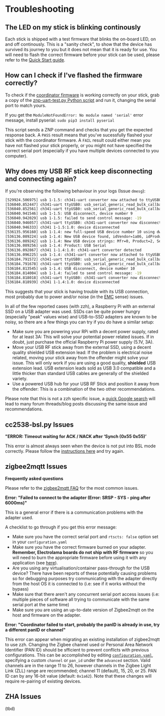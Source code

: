# Troubleshooting

## The LED on my stick is blinking continously

Each stick is shipped with a test firmware that blinks the on-board LED, on and off continously. This is a "sanity check", to show that the device has survived its journey to you but it does not mean that it is ready for use. You will need to flash the correct firmware before your stick can be used, please refer to the [Quick Start guide](/radio-docs/).


## How can I check if I've flashed the firmware correctly?

To check if the [coordinator firmware](/radio-docs/#step-2-download-the-correct-firmware-for-your-stick) is working correctly on your stick, grab a copy of the [znp-uart-test.py Python script](https://gist.github.com/omerk/0ee0e447a9e36786b4ff71d8f8126a23) and run it, changing the serial port to match yours.

If you get the `ModuleNotFoundError: No module named 'serial'` error message, install pyserial: `sudo pip3 install pyserial`

This script sends a ZNP command and checks that you get the expected response back. A `PASS` result means that you've sucessfully flashed your stick with the coordinator firmware. A `FAIL` result could either mean you have not flashed your stick properly, or you might not have specified the correct serial port (especially if you have multiple devices connected to you computer).

## Why does my USB RF stick keep disconnecting and connecting again?

If you're observing the following behaviour in your logs (Issue `dmesg`):

```bash
[529924.506975] usb 1-1.5: ch341-uart converter now attached to ttyUSB0
[536040.852447] ch341-uart ttyUSB0: usb_serial_generic_read_bulk_callback - urb stopped: -32
[536040.852561] ch341-uart ttyUSB0: usb_serial_generic_read_bulk_callback - urb stopped: -32
[536040.941546] usb 1-1.5: USB disconnect, device number 9
[536040.942029] usb 1-1.5: failed to send control message: -19
[536040.946057] ch341-uart ttyUSB0: ch341-uart converter now disconnected from ttyUSB0
[536040.946333] ch341 1-1.5:1.0: device disconnected
[536135.956160] usb 1-1.4: new full-speed USB device number 10 using dwc_otg
[536136.089224] usb 1-1.4: New USB device found, idVendor=1a86, idProduct=7523, bcdDevice= 2.64
[536136.089242] usb 1-1.4: New USB device strings: Mfr=0, Product=2, SerialNumber=0
[536136.089256] usb 1-1.4: Product: USB Serial
[536136.092867] ch341 1-1.4:1.0: ch341-uart converter detected
[536136.096225] usb 1-1.4: ch341-uart converter now attached to ttyUSB0
[536184.791572] ch341-uart ttyUSB0: usb_serial_generic_read_bulk_callback - urb stopped: -32
[536184.791678] ch341-uart ttyUSB0: usb_serial_generic_read_bulk_callback - urb stopped: -32
[536184.813545] usb 1-1.4: USB disconnect, device number 10
[536184.814004] usb 1-1.4: failed to send control message: -19
[536184.818018] ch341-uart ttyUSB0: ch341-uart converter now disconnected from ttyUSB0
[536184.818939] ch341 1-1.4:1.0: device disconnected
```

This suggests that your stick is having trouble with its USB connection, most probably due to power and/or noise (in the [EMC](https://en.wikipedia.org/wiki/Electromagnetic_compatibility) sense) issues.

In all of the few reported cases (with zzh), a Raspberry Pi with an external SSD on a USB adapter was used. SSDs can be quite power hungry (especially "peak" values wise) and USB-to-SSD adapters are known to be noisy, so there are a few things you can try if you do have a similar setup:

  - Make sure you are powering your RPi with a decent power supply, rated for at least 3A: This will solve your potential power related issues. If in doubt, just purchase the official Raspberry Pi power supply (5.1V, 3A).
  - Move your USB RF stick away from the external SSD, using a decent quality shielded USB extension lead: If the problem is electrical noise related, moving your stick away from the offender might solve your issue. This will only work if you are using a good quality, **shielded** USB extension lead. USB extension leads sold as USB 3.0 compatible and a little thicker than standard USB cables are generally of the shielded variety.
  - Use a powered USB hub for your USB RF Stick and position it away from the offender: This is a combination of the two other recommendations.

Please note that this is not a zzh specific issue, a [quick Google search](https://www.google.com/search?q=raspberry+pi+usb+disconnect+ssd) will lead to many forum threads/blog posts discussing the same issue and recommendations.


## cc2538-bsl.py Issues

**"ERROR: Timeout waiting for ACK / NACK after ‘Synch (0x55 0x55)’**

This error is almost always seen when the device is not put into BSL mode correctly. Please follow the [instructions here](/radio-docs/bsl/#how-to-enter-bsl-mode) and try again.


## zigbee2mqtt Issues

**Frequently asked questions**

Please refer to the [zigbee2mqtt FAQ](https://www.zigbee2mqtt.io/information/FAQ.html) for the most common issues.

**Error: "Failed to connect to the adapter (Error: SRSP - SYS - ping after 6000ms)"**

This is a general error if there is a communication problems with the adapter used.

A checklist to go through if you get this error message:

  * Make sure you have the correct serial port and `rtscts: false` option set in your `configuration.yaml`
  * Make sure you have the correct firmware burned on your adapter. **Remember, Electrolama boards do not ship with RF firmware** so you will need to burn the appropriate firmware before using it with any application (see [here](/radio-docs/#step-2-download-the-correct-firmware-for-your-stick)).
  * Are you using any virtualisation/container pass-through for the USB device? There have been reports of these potentially causing problems so for debugging purposes try communicating with the adapter directly from the host OS it is connected to (i.e: see if it works without the bypass)
  * Make sure that there aren't any concurrent serial port access issues (i.e: multiple pieces of software all trying to communicate with the same serial port at the same time)
  * Make sure you are using an up-to-date version of Zigbee2mqtt on the host and firmware on the adapter.


**Error: "Coordinator failed to start, probably the panID is already in use, try a different panID or channel"**

This error can appear when migrating an existing installation of zigbee2mqtt to use zzh. Changing the Zigbee channel used or Personal Area Network Identifier (PAN ID) should be sfficient to prevent conflicts with previous configurations. This can be accomplished by editing [`configuration.yaml`](https://www.zigbee2mqtt.io/information/configuration.html), specifying a custom `channel` or `pan_id` under the `advanced` section. Valid channels are in the range 11 to 26, however channels in the Zigbee Light Link (ZLL) range are recommended; channel 11 (default), 15, 20, or 25. PAN ID can by any 16-bit value (default: `0x1a62`). Note that these changes will require re-pairing of existing devices.


## ZHA Issues

(tbd)
